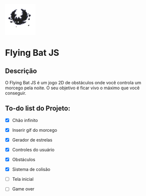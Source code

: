 <img src="./bat.gif" width = 100 height=100/>

# Flying Bat JS

## Descrição
O Flying Bat JS é um jogo 2D de obstáculos onde você controla um morcego pela noite. O seu objetivo é ficar vivo o máximo que você conseguir.

## To-do list do Projeto:
- [x] Chão infinito
- [x] Inserir gif do morcego
- [x] Gerador de estrelas
- [x] Controles do usuário
- [x] Obstáculos
- [x] Sistema de colisão
- [ ] Tela inicial
- [ ] Game over

